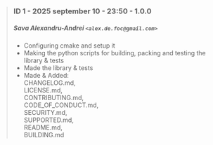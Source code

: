 > ### ID 1 - 2025 september 10 - 23:50 - 1.0.0
>
> ##### Sava Alexandru-Andrei `<alex.de.foc@gmail.com>`
>
> * Configuring cmake and setup it
> * Making the python scripts for building, packing and testing the library & tests
> * Made the library & tests
> * Made & Added:  
> CHANGELOG.md,  
> LICENSE.md,  
> CONTRIBUTING.md,  
> CODE\_OF\_CONDUCT.md,  
> SECURITY.md,  
> SUPPORTED.md,  
> README.md,  
> BUILDING.md
